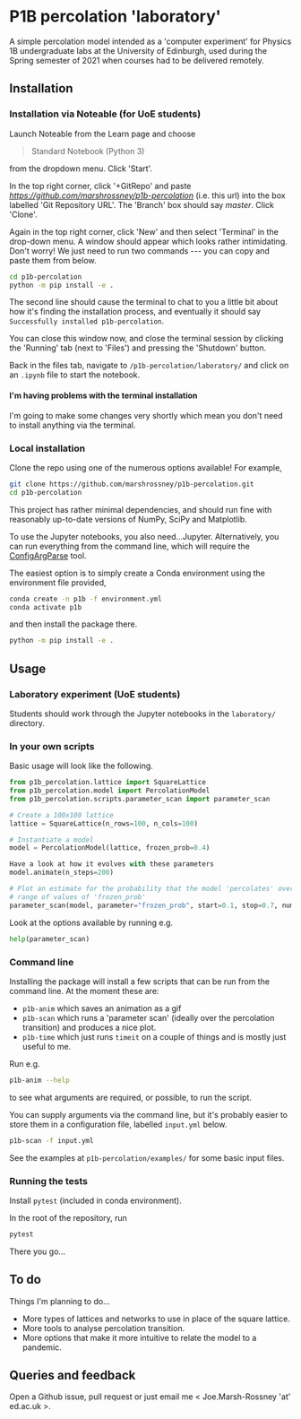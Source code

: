 # P1B percolation 'laboratory'

A simple percolation model intended as a 'computer experiment' for Physics 1B undergraduate labs at the University of Edinburgh, used during the Spring semester of 2021 when courses had to be delivered remotely.

## Installation

### Installation via Noteable (for UoE students)

Launch Noteable from the Learn page and choose

> Standard Notebook (Python 3)

from the dropdown menu.
Click 'Start'.

In the top right corner, click '+GitRepo' and paste *https://github.com/marshrossney/p1b-percolation* (i.e. this url) into the box labelled 'Git Repository URL'.
The 'Branch' box should say *master*.
Click 'Clone'.

Again in the top right corner, click 'New' and then select 'Terminal' in the drop-down menu.
A window should appear which looks rather intimidating.
Don't worry!
We just need to run two commands --- you can copy and paste them from below.
```bash
cd p1b-percolation
python -m pip install -e .
```
The second line should cause the terminal to chat to you a little bit about how it's finding the installation process, and eventually it should say `Successfully installed p1b-percolation`.

You can close this window now, and close the terminal session by clicking the 'Running' tab (next to 'Files') and pressing the 'Shutdown' button.

Back in the files tab, navigate to `/p1b-percolation/laboratory/` and click on an `.ipynb` file to start the notebook.

#### I'm having problems with the terminal installation

I'm going to make some changes very shortly which mean you don't need to install anything via the terminal.

### Local installation

Clone the repo using one of the numerous options available!
For example,
```bash
git clone https://github.com/marshrossney/p1b-percolation.git
cd p1b-percolation
```

This project has rather minimal dependencies, and should run fine with reasonably up-to-date versions of NumPy, SciPy and Matplotlib.

To use the Jupyter notebooks, you also need...Jupyter.
Alternatively, you can run everything from the command line, which will require the [ConfigArgParse](https://github.com/bw2/ConfigArgParse) tool.

The easiest option is to simply create a Conda environment using the environment file provided,
```bash
conda create -n p1b -f environment.yml
conda activate p1b
```
and then install the package there.
```bash
python -m pip install -e .
```

## Usage

### Laboratory experiment (UoE students)

Students should work through the Jupyter notebooks in the `laboratory/` directory.


### In your own scripts

Basic usage will look like the following.

```python
from p1b_percolation.lattice import SquareLattice
from p1b_percolation.model import PercolationModel
from p1b_percolation.scripts.parameter_scan import parameter_scan

# Create a 100x100 lattice
lattice = SquareLattice(n_rows=100, n_cols=100)

# Instantiate a model
model = PercolationModel(lattice, frozen_prob=0.4)

Have a look at how it evolves with these parameters
model.animate(n_steps=200)

# Plot an estimate for the probability that the model 'percolates' over a
# range of values of 'frozen_prob'
parameter_scan(model, parameter="frozen_prob", start=0.1, stop=0.7, num=25, repeats=25)
```

Look at the options available by running e.g.
```python
help(parameter_scan)
```

### Command line

Installing the package will install a few scripts that can be run from the command line.
At the moment these are:
* `p1b-anim` which saves an animation as a gif
* `p1b-scan` which runs a 'parameter scan' (ideally over the percolation transition) and produces a nice plot.
* `p1b-time` which just runs `timeit` on a couple of things and is mostly just useful to me.

Run e.g.
```bash
p1b-anim --help
```
to see what arguments are required, or possible, to run the script.

You can supply arguments via the command line, but it's probably easier to store them in a configuration file, labelled `input.yml` below.
```bash
p1b-scan -f input.yml
```
See the examples at `p1b-percolation/examples/` for some basic input files.

### Running the tests

Install `pytest` (included in conda environment).

In the root of the repository, run
```bash
pytest
```
There you go...

## To do

Things I'm planning to do...

* More types of lattices and networks to use in place of the square lattice.
* More tools to analyse percolation transition.
* More options that make it more intuitive to relate the model to a pandemic.

## Queries and feedback

Open a Github issue, pull request or just email me < Joe.Marsh-Rossney 'at' ed.ac.uk >.
